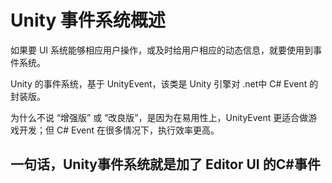 # Unity 事件系统概述

如果要 UI 系统能够相应用户操作，或及时给用户相应的动态信息，就要使用到事件系统。

Unity  的事件系统，基于 UnityEvent，该类是 Unity 引擎对 .net中 C#  Event 的封装版。

为什么不说 “增强版” 或 “改良版”，是因为在易用性上，UnityEvent 更适合做游戏开发；但 C# Event 在很多情况下，执行效率更高。

## 一句话，Unity事件系统就是加了 Editor UI 的C#事件

